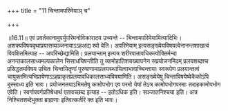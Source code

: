 +++
title = "11 चिन्तामपरिमेयाञ् च"

+++
  
  
॥16.11॥ एवं प्रवर्तकानामुपर्युपरिमनोविकारादय उच्यन्ते --
चिन्तामपरिमेयामित्यादिभिः। अशक्यविषयवृथाप्रयासव्यञ्जनायाऽऽहअद्य श्वो
वेति। अपरिमेयाम् इत्यसङ्ख्येयविषयत्वेनानन्तशाखत्वं विवक्षितमित्याह --
अपरिच्छेद्यामिति। प्रलयान्ताम् इत्यत्र शरीरपातावधिकत्वोक्तिर्मन्दा
अनन्तकालसाध्यमल्पकालेन सिसाधयिषन्तीति तु व्यामोहातिशयख्यापनेन
सप्रयोजनमिदम् प्रलयशब्दश्च प्रसिद्धतमविषय उचितः चिन्तयितॄणां
पुरुषाणामाप्रलयस्थायित्वाभावाच्चिन्तायाः स्वरूपेण प्रलयान्तत्वं
चायुक्तमित्यभिप्रायेणाऽऽहप्राकृतप्रलयावधिकालसाध्यविषयामिति। असङ्ख्येयेषु
चिन्ताविषयेष्वेकैकोऽपि दुस्साध्य इति भावः। प्रयोजनतयाऽभिमतेषु कामोपभोग
एव परमो येषां तेऽत्र कामोपभोगपरमाः तदाहकामोपभोग एवेति।
स्वर्गापवर्गप्रतिषेधार्थ एतावच्छब्द इत्याह -- इतोऽधिक इति। सञ्जातनिश्चया
इति। अत्र निश्चितशब्देभुक्ता ब्राह्मणाः इतिवत्कर्तरि क्त इति भावः।  
  
